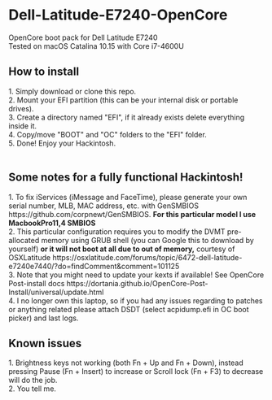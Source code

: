 # Dell-Latitude-E7240-OpenCore
OpenCore boot pack for Dell Latitude E7240
<br>
Tested on macOS Catalina 10.15 with Core i7-4600U
<br>
<h2>How to install</h2>
1. Simply download or clone this repo.<br>
2. Mount your EFI partition (this can be your internal disk or portable drives).<br>
3. Create a directory named "EFI", if it already exists delete everything inside it.<br>
4. Copy/move "BOOT" and "OC" folders to the "EFI" folder.<br>
5. Done! Enjoy your Hackintosh.<br>
<br>
<h2>Some notes for a fully functional Hackintosh!</h2>
1. To fix iServices (iMessage and FaceTime), please generate your own serial number, MLB, MAC address, etc. with GenSMBIOS https://github.com/corpnewt/GenSMBIOS. <b>For this particular model I use MacbookPro11,4 SMBIOS</b><br>
2. This particular configuration requires you to modify the DVMT pre-allocated memory using GRUB shell (you can Google this to download by yourself) <b>or it will not boot at all due to out of memory,</b> courtesy of OSXLatitude https://osxlatitude.com/forums/topic/6472-dell-latitude-e7240e7440/?do=findComment&comment=101125<br>
3. Note that you might need to update your kexts if available! See OpenCore Post-install docs https://dortania.github.io/OpenCore-Post-Install/universal/update.html<br>
4. I no longer own this laptop, so if you had any issues regarding to patches or anything related please attach DSDT (select acpidump.efi in OC boot picker) and last logs.
<h2>Known issues</h2>
1. Brightness keys not working (both Fn + Up and Fn + Down), instead pressing Pause (Fn + Insert) to increase or Scroll lock (Fn + F3) to decrease will do the job.<br>
2. You tell me.
